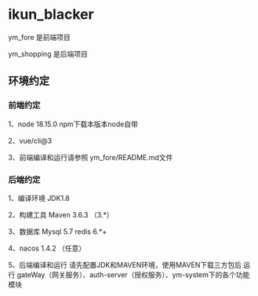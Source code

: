 # ikun_blacker
<p>
ym_fore 是前端项目
</p>

<p>
ym_shopping 是后端项目
</p>


## 环境约定

### 前端约定
<p>
1、node 18.15.0  npm下载本版本node自带
</p>
<p>
2、vue/cli@3
</p>
<p>
3、前端编译和运行请参照 ym_fore/README.md文件
</p>

### 后端约定
<p>
1、编译环境 JDK1.8 
</p>
<p>
2、构建工具 Maven 3.6.3 （3.*）
</p>
<p>
3、数据库 Mysql 5.7   redis 6.*+ 
</p>
<p>
4、nacos 1.4.2 （任意）
</p>
<p>
5、后端编译和运行 请先配置JDK和MAVEN环境，使用MAVEN下载三方包后 运行 gateWay（网关服务）、auth-server（授权服务）、ym-system下的各个功能模块
</p>
